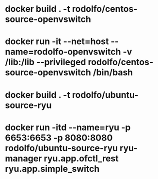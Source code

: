 # docker build . -t rodolfo/centos-source-openvswitch

# docker run -it --net=host --name=rodolfo-openvswitch -v /lib:/lib --privileged rodolfo/centos-source-openvswitch /bin/bash

# docker build . -t rodolfo/ubuntu-source-ryu

# docker run -itd --name=ryu -p 6653:6653 -p 8080:8080 rodolfo/ubuntu-source-ryu ryu-manager ryu.app.ofctl_rest ryu.app.simple_switch
